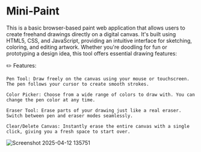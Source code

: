 # Mini-Paint
This is a basic browser-based paint web application that allows users to create freehand drawings directly on a digital canvas. It's built using HTML5, CSS, and JavaScript, providing an intuitive interface for sketching, coloring, and editing artwork. Whether you're doodling for fun or prototyping a design idea, this tool offers essential drawing features:

✏️ Features:

    Pen Tool: Draw freely on the canvas using your mouse or touchscreen. The pen follows your cursor to create smooth strokes.

    Color Picker: Choose from a wide range of colors to draw with. You can change the pen color at any time.

    Eraser Tool: Erase parts of your drawing just like a real eraser. Switch between pen and eraser modes seamlessly.

    Clear/Delete Canvas: Instantly erase the entire canvas with a single click, giving you a fresh space to start over.
![Screenshot 2025-04-12 135751](https://github.com/user-attachments/assets/bbe5f0c2-ac26-4e2a-baca-4501619babf9)

